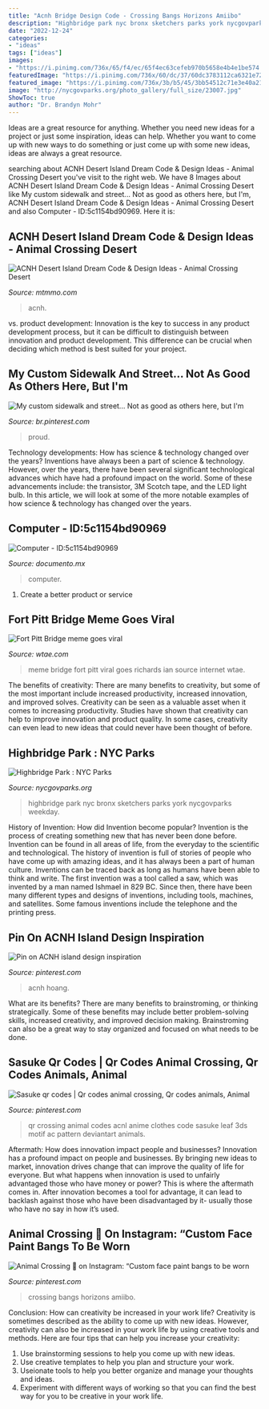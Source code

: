 ```yaml
---
title: "Acnh Bridge Design Code - Crossing Bangs Horizons Amiibo"
description: "Highbridge park nyc bronx sketchers parks york nycgovparks weekday"
date: "2022-12-24"
categories:
- "ideas"
tags: ["ideas"]
images:
- "https://i.pinimg.com/736x/65/f4/ec/65f4ec63cefeb970b5658e4b4e1be574.jpg"
featuredImage: "https://i.pinimg.com/736x/60/dc/37/60dc3783112ca6321e72f1f8a3c2fb38--code-qr-qr-codes.jpg"
featured_image: "https://i.pinimg.com/736x/3b/b5/45/3bb54512c71e3e40a21921039fad0668.jpg"
image: "http://nycgovparks.org/photo_gallery/full_size/23007.jpg"
ShowToc: true
author: "Dr. Brandyn Mohr"
---
```



Ideas are a great resource for anything. Whether you need new ideas for a project or just some inspiration, ideas can help. Whether you want to come up with new ways to do something or just come up with some new ideas, ideas are always a great resource.

	

		
searching about ACNH Desert Island Dream Code &amp; Design Ideas - Animal Crossing Desert you've visit to the right web. We have 8 Images about ACNH Desert Island Dream Code &amp; Design Ideas - Animal Crossing Desert like My custom sidewalk and street... Not as good as others here, but I&#039;m, ACNH Desert Island Dream Code &amp; Design Ideas - Animal Crossing Desert and also Computer - ID:5c1154bd90969. Here it is:
		
    
## ACNH Desert Island Dream Code &amp; Design Ideas - Animal Crossing Desert

<img loading=lazy src="https://www.mtmmo.com/upload/20210415/6375410449876697966108410.png" onerror="this.onerror=null;this.src='https://tse2.mm.bing.net/th?id=OIP.S_ptVMO1FwvEFHRpyVpDkQHaEC&amp;pid=15.1';" alt="ACNH Desert Island Dream Code &amp; Design Ideas - Animal Crossing Desert">

_Source: mtmmo.com_

>acnh. 

	

vs. product development:
Innovation is the key to success in any product development process, but it can be difficult to distinguish between innovation and product development. This difference can be crucial when deciding which method is best suited for your project.

    
## My Custom Sidewalk And Street... Not As Good As Others Here, But I&#039;m

<img loading=lazy src="https://i.pinimg.com/736x/65/f4/ec/65f4ec63cefeb970b5658e4b4e1be574.jpg" onerror="this.onerror=null;this.src='https://tse4.mm.bing.net/th?id=OIP.Dg7J56PAdb1a1Y6tQlv7OgHaEK&amp;pid=15.1';" alt="My custom sidewalk and street... Not as good as others here, but I&#039;m">

_Source: br.pinterest.com_

>proud. 

	

Technology developments: How has science & technology changed over the years?
Inventions have always been a part of science & technology. However, over the years, there have been several significant technological advances which have had a profound impact on the world. Some of these advancements include: the transistor, 3M Scotch tape, and the LED light bulb. In this article, we will look at some of the more notable examples of how science & technology has changed over the years.

    
## Computer - ID:5c1154bd90969

<img loading=lazy src="https://documento.mx/img/detail/5c1154bd90969.jpg" onerror="this.onerror=null;this.src='https://tse3.mm.bing.net/th?id=OIP.ixYyh16kVlx3Vxz9nHjvzAHaJ4&amp;pid=15.1';" alt="Computer - ID:5c1154bd90969">

_Source: documento.mx_

>computer. 

	

1. Create a better product or service 

    
## Fort Pitt Bridge Meme Goes Viral

<img loading=lazy src="https://kubrick.htvapps.com/htv-prod-media.s3.amazonaws.com/ibmig/cms/image/wtae/20243812-fort-pitt-bridge-meme.jpg?crop=1xw:0.75000000000000000xh;center,top&amp;resize=900:*" onerror="this.onerror=null;this.src='https://tse3.mm.bing.net/th?id=OIP.vetd7zEyCY2erCvH9vN6RAHaEK&amp;pid=15.1';" alt="Fort Pitt Bridge meme goes viral">

_Source: wtae.com_

>meme bridge fort pitt viral goes richards ian source internet wtae. 

	

The benefits of creativity: There are many benefits to creativity, but some of the most important include increased productivity, increased innovation, and improved solves.
Creativity can be seen as a valuable asset when it comes to increasing productivity. Studies have shown that creativity can help to improve innovation and product quality. In some cases, creativity can even lead to new ideas that could never have been thought of before.

    
## Highbridge Park : NYC Parks

<img loading=lazy src="http://nycgovparks.org/photo_gallery/full_size/23007.jpg" onerror="this.onerror=null;this.src='https://tse2.mm.bing.net/th?id=OIP.BVu6OUDbPZM-plVH4wX9OAHaFd&amp;pid=15.1';" alt="Highbridge Park : NYC Parks">

_Source: nycgovparks.org_

>highbridge park nyc bronx sketchers parks york nycgovparks weekday. 

	

History of Invention: How did Invention become popular?
Invention is the process of creating something new that has never been done before. Invention can be found in all areas of life, from the everyday to the scientific and technological. The history of invention is full of stories of people who have come up with amazing ideas, and it has always been a part of human culture. Inventions can be traced back as long as humans have been able to think and write. The first invention was a tool called a saw, which was invented by a man named Ishmael in 829 BC. Since then, there have been many different types and designs of inventions, including tools, machines, and satellites. Some famous inventions include the telephone and the printing press.

    
## Pin On ACNH Island Design Inspiration

<img loading=lazy src="https://i.pinimg.com/736x/3b/b5/45/3bb54512c71e3e40a21921039fad0668.jpg" onerror="this.onerror=null;this.src='https://tse2.mm.bing.net/th?id=OIP.RdwYZh_89z704USKo8nfKQHaEK&amp;pid=15.1';" alt="Pin on ACNH island design inspiration">

_Source: pinterest.com_

>acnh hoang. 

	

What are its benefits?
There are many benefits to brainstroming, or thinking strategically. Some of these benefits may include better problem-solving skills, increased creativity, and improved decision making. Brainstroming can also be a great way to stay organized and focused on what needs to be done.

    
## Sasuke Qr Codes | Qr Codes Animal Crossing, Qr Codes Animals, Animal

<img loading=lazy src="https://i.pinimg.com/736x/60/dc/37/60dc3783112ca6321e72f1f8a3c2fb38--code-qr-qr-codes.jpg" onerror="this.onerror=null;this.src='https://tse2.mm.bing.net/th?id=OIP.nhCVAKsqW1vQLrEx3XmzGAHaGq&amp;pid=15.1';" alt="Sasuke qr codes | Qr codes animal crossing, Qr codes animals, Animal">

_Source: pinterest.com_

>qr crossing animal codes acnl anime clothes code sasuke leaf 3ds motif ac pattern deviantart animals. 

	

Aftermath: How does innovation impact people and businesses?
Innovation has a profound impact on people and businesses. By bringing new ideas to market, innovation drives change that can improve the quality of life for everyone. But what happens when innovation is used to unfairly advantaged those who have money or power? This is where the aftermath comes in. After innovation becomes a tool for advantage, it can lead to backlash against those who have been disadvantaged by it- usually those who have no say in how it’s used.

    
## Animal Crossing 🌴 On Instagram: “Custom Face Paint Bangs To Be Worn

<img loading=lazy src="https://i.pinimg.com/736x/f5/93/6e/f5936e6ea83acbd6ac91268ee8aeb117.jpg" onerror="this.onerror=null;this.src='https://tse1.mm.bing.net/th?id=OIP.mXffD0dr0HAFMoDUdccRXwHaHa&amp;pid=15.1';" alt="Animal Crossing 🌴 on Instagram: “Custom face paint bangs to be worn">

_Source: pinterest.com_

>crossing bangs horizons amiibo. 

	

Conclusion: How can creativity be increased in your work life?
Creativity is sometimes described as the ability to come up with new ideas. However, creativity can also be increased in your work life by using creative tools and methods. Here are four tips that can help you increase your creativity:
1. Use brainstorming sessions to help you come up with new ideas.
2. Use creative templates to help you plan and structure your work.
3. Useionate tools to help you better organize and manage your thoughts and ideas.
4. Experiment with different ways of working so that you can find the best way for you to be creative in your work life.

